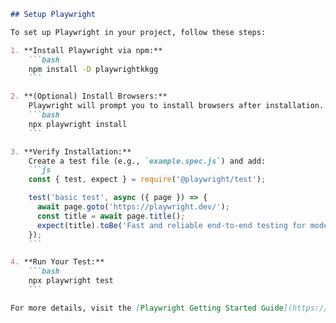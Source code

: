 ```markdown
## Setup Playwright

To set up Playwright in your project, follow these steps:

1. **Install Playwright via npm:**
    ```bash
    npm install -D playwrightkkgg
    ```

2. **(Optional) Install Browsers:**
    Playwright will prompt you to install browsers after installation. You can also run:
    ```bash
    npx playwright install
    ```

3. **Verify Installation:**
    Create a test file (e.g., `example.spec.js`) and add:
    ```js
    const { test, expect } = require('@playwright/test');

    test('basic test', async ({ page }) => {
      await page.goto('https://playwright.dev/');
      const title = await page.title();
      expect(title).toBe('Fast and reliable end-to-end testing for modern web apps | Playwright');
    });
    ```

4. **Run Your Test:**
    ```bash
    npx playwright test
    ```

For more details, visit the [Playwright Getting Started Guide](https://playwright.dev/docs/intro).
```
